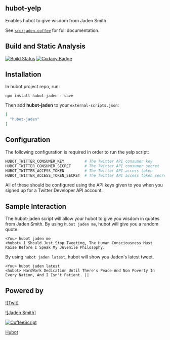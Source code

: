 ## hubot-yelp

Enables hubot to give wisdom from Jaden Smith

See [`src/jaden.coffee`](src/jaden.coffee) for full documentation.

## Build and Static Analysis

[![Build Status](https://travis-ci.org/pcarn/hubot-jaden.svg)](https://travis-ci.org/pcarn/hubot-jaden)
[![Codacy Badge](https://api.codacy.com/project/badge/6a56acb4d30644a3993e44199033c029)](https://www.codacy.com/app/pcarn/hubot-jaden)

## Installation

In hubot project repo, run:

`npm install hubot-jaden --save`

Then add **hubot-jaden** to your `external-scripts.json`:

```json
[
  "hubot-jaden"
]
```

## Configuration

The following configuration is required in order to run the yelp script:

```coffeescript
HUBOT_TWITTER_CONSUMER_KEY         # The Twitter API consumer key
HUBOT_TWITTER_CONSUMER_SECRET      # The Twitter API consumer secret
HUBOT_TWITTER_ACCESS_TOKEN         # The Twitter API access token
HUBOT_TWITTER_ACCESS_TOKEN_SECRET  # The Twitter API access token secret
```

All of these should be configured using the API keys given to you when you signed up for a Twitter Developer API account.

## Sample Interaction

The hubot-jaden script will allow your hubot to give you wisdom in quotes from Jaden Smith.
By using `hubot jaden me`, hubot will give you a random quote.

```
<You> hubot jaden me
<hubot> I Should Just Stop Tweeting, The Human Consciousness Must Raise Before I Speak My Juvenile Philosophy.
```

By using `hubot jaden latest`, hubot will show you Jaden's latest tweet.

```
<You> hubot jaden latest
<hubot> HardWork Dedication Until There's Peace And Non Poverty In Every Nation, And I Isn't Patient. ||
```

## Powered by

[![Twit]](https://github.com/ttezel/twit)

[![Jaden Smith]](http://twitter.com/officialjaden)

[![CoffeeScript](http://coffeescript.org/documentation/images/logo.png)](http://coffeescript.org/)

[Hubot](https://hubot.github.com/)
